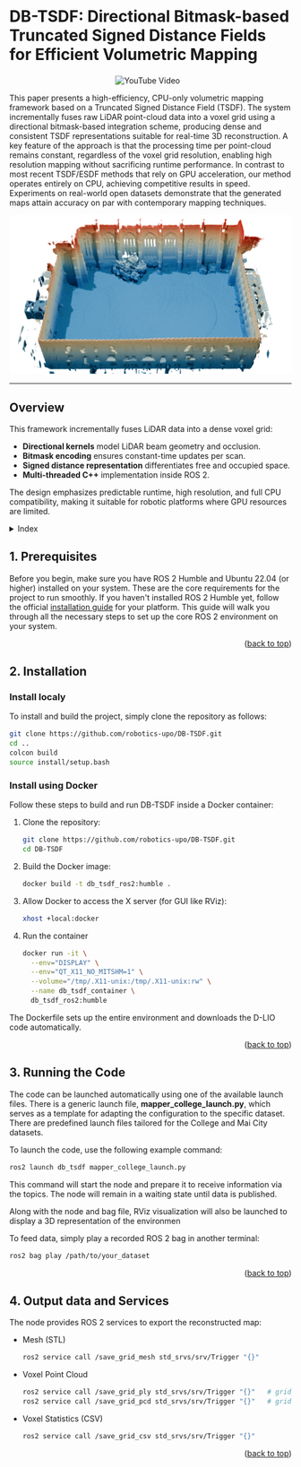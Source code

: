 # DB-TSDF: Directional Bitmask-based Truncated Signed Distance Fields for Efficient Volumetric Mapping

<div align="center">
  <a href="https://youtu.be/P4Hx4bD1OmM" 
     style="display: inline-block; margin-right: 10px; text-decoration: none; vertical-align: middle;">
    <img src="https://img.shields.io/badge/YouTube-Video-red?logo=youtube" alt="YouTube Video">
  </a>
</div>


This paper presents a high-efficiency, CPU-only volumetric mapping framework based on a Truncated Signed Distance Field (TSDF). The system incrementally fuses raw LiDAR point-cloud data into a voxel grid using a directional bitmask-based integration scheme, producing dense and consistent TSDF representations suitable for real-time 3D reconstruction. A key feature of the approach is that the processing time per point-cloud remains constant, regardless of the voxel grid resolution, enabling high resolution mapping without sacrificing runtime performance. In contrast to most recent TSDF/ESDF methods that rely on GPU acceleration, our method operates entirely on CPU, achieving competitive results in speed. Experiments on real-world open datasets demonstrate that the generated maps attain accuracy on par with contemporary mapping techniques. 

![Example reconstruction](media/college_tittle.png)

---

## Overview

This framework incrementally fuses LiDAR data into a dense voxel grid:  
- **Directional kernels** model LiDAR beam geometry and occlusion.  
- **Bitmask encoding** ensures constant-time updates per scan.  
- **Signed distance representation** differentiates free and occupied space.  
- **Multi-threaded C++** implementation inside ROS 2.  

The design emphasizes predictable runtime, high resolution, and full CPU compatibility, making it suitable for robotic platforms where GPU resources are limited.

<details>
  <summary>Index</summary>

- [1. Prerequisites](#1-prerequisites)
- [2. Installation](#2-installation)
  - [2.1 Install Locally](#21-install-locally)
  - [2.2 Install Using Docker](#22-install-using-docker)
- [3. Running the Code](#3-running-the-code)
- [4. Output Data and Services](#4-output-data-and-services)
</details>


## 1. Prerequisites

Before you begin, make sure you have ROS 2 Humble and Ubuntu 22.04 (or higher) installed on your system. These are the core requirements for the project to run smoothly. If you haven't installed ROS 2 Humble yet, follow the official [installation guide](https://docs.ros.org/en/humble/Installation.html) for your platform. This guide will walk you through all the necessary steps to set up the core ROS 2 environment on your system. 


<p align="right">(<a href="#readme-top">back to top</a>)</p> 

## 2. Installation

### Install localy
To install and build the project, simply clone the repository as follows:

   ```bash
   git clone https://github.com/robotics-upo/DB-TSDF.git
   cd ..
   colcon build
   source install/setup.bash
   ```

### Install using Docker
Follow these steps to build and run DB-TSDF inside a Docker container:
1. Clone the repository:
    ```bash
    git clone https://github.com/robotics-upo/DB-TSDF.git
    cd DB-TSDF
    ```

2. Build the Docker image:
    ```bash
    docker build -t db_tsdf_ros2:humble .
    ```

3. Allow Docker to access the X server (for GUI like RViz):
    ```bash
    xhost +local:docker
    ```

4. Run the container
    ```bash
    docker run -it \
      --env="DISPLAY" \
      --env="QT_X11_NO_MITSHM=1" \
      --volume="/tmp/.X11-unix:/tmp/.X11-unix:rw" \
      --name db_tsdf_container \
      db_tsdf_ros2:humble
    ```
The Dockerfile sets up the entire environment and downloads the D-LIO code automatically.


<p align="right">(<a href="#readme-top">back to top</a>)</p> 

## 3. Running the Code

The code can be launched automatically using one of the available launch files. There is a generic launch file, **mapper_college_launch.py**, which serves as a template for adapting the configuration to the specific dataset. There are predefined launch files tailored for the College and Mai City datasets.

To launch the code, use the following example command:
   ```bash
   ros2 launch db_tsdf mapper_college_launch.py
   ```
This command will start the node and prepare it to receive information via the topics. The node will remain in a waiting state until data is published. 

Along with the node and bag file, RViz visualization will also be launched to display a 3D representation of the environmen

To feed data, simply play a recorded ROS 2 bag in another terminal:
   ```bash
   ros2 bag play /path/to/your_dataset
   ```

<p align="right">(<a href="#readme-top">back to top</a>)</p> 


## 4. Output data and Services

The node provides ROS 2 services to export the reconstructed map:
- Mesh (STL)
   ```bash
   ros2 service call /save_grid_mesh std_srvs/srv/Trigger "{}"
   ```
- Voxel Point Cloud
   ```bash
   ros2 service call /save_grid_ply std_srvs/srv/Trigger "{}"   # grid_data.ply
   ros2 service call /save_grid_pcd std_srvs/srv/Trigger "{}"   # grid_data.pcd
   ```
- Voxel Statistics (CSV)
   ```bash
   ros2 service call /save_grid_csv std_srvs/srv/Trigger "{}"
    ```

<p align="right">(<a href="#readme-top">back to top</a>)</p> 
